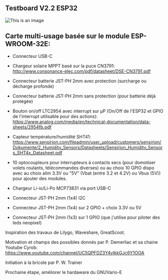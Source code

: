 ## Testboard V2.2 ESP32

![This is an image](https://github.com/Ratamuse/Testboard_ESP32/blob/master/Pictures/TestboardV2.2_Kicad.jpg)


## Carte multi-usage basée sur le module ESP-WROOM-32E:

- Connecteur USB-C

- Chargeur solaire MPPT basé sur la puce CN3791:  http://www.consonance-elec.com/pdf/datasheet/DSE-CN3791.pdf

- Connecteur batterie JST-PH 2mm avec protection (surcharge ou décharge profonde)

- Connecteur batterie JST-PH 2mm sans protection (pour batterie déjà protégée)

- Bouton on/off LTC2954 avec interrupt sur µP (On/Off de l'ESP32 et GPIO de l'interrupt utilisable pour des actions): https://www.analog.com/media/en/technical-documentation/data-sheets/2954fb.pdf

- Capteur température/humidité SHT41: https://www.sensirion.com/fileadmin/user_upload/customers/sensirion/Dokumente/2_Humidity_Sensors/Datasheets/Sensirion_Humidity_Sensors_SHT4x_Datasheet.pdf
- 10 optocoupleurs pour interrupteurs à contacts secs (pour domotiser volets roulants, télécommandes diverses) ou au choix 10 GPIO dispo avec au choix alim 3.3V ou "5V" (Vbat (entre 3.2 et 4.2V) ou Vbus (5V)) pour ajouter des modules.

- Chargeur Li-io/Li-Po MCP73831 via port USB-C

- Connecteur JST-PH 2mm (1x4) I2C

- Connecteur JST-PH 2mm (1x4) sur 2 GPIO + choix 3.3V ou 5V

- Connecteur JST-PH 2mm (1x3) sur 1 GPIO (que j'utilise pour piloter des leds neopixel)

Inspiration des travaux de Lilygo, Waveshare, GreatScoot.

Motivation et champs des possibles donnés par P. Demerliac et sa chaine Youtube Cyrob: https://www.youtube.com/channel/UC5QPFDZ3Y4ylkkGJc6Y1OOA  

Initiation à la bricole par P. W. Trainer

Prochaine étape, améliorer le hardaware du GNUVario-E

